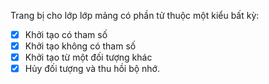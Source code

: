 Trang bị cho lớp lớp mảng có phần tử thuộc một kiểu bất kỳ:
- [x] Khởi tạo có tham số
- [x] Khởi tạo không có tham số
- [x] Khởi tạo từ một đối tượng khác 
- [x] Hủy đối tượng và thu hồi bộ nhớ.
